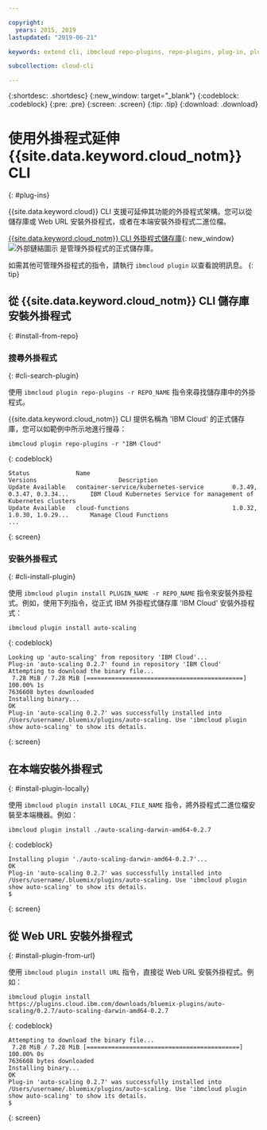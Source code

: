 ```yaml
---

copyright:
  years: 2015, 2019
lastupdated: "2019-06-21"

keywords: extend cli, ibmcloud repo-plugins, repo-plugins, plug-in, plugin, ibmcloud cli, ibmcloud, ibmcloud dev, cli, command line, command-line, developer tools, plugin install

subcollection: cloud-cli

---
```


{:shortdesc: .shortdesc}
{:new_window: target="_blank"}
{:codeblock: .codeblock}
{:pre: .pre}
{:screen: .screen}
{:tip: .tip}
{:download: .download}

# 使用外掛程式延伸 {{site.data.keyword.cloud_notm}} CLI
{: #plug-ins}

{{site.data.keyword.cloud}} CLI 支援可延伸其功能的外掛程式架構。您可以從儲存庫或 Web URL 安裝外掛程式，或者在本端安裝外掛程式二進位檔。

[{{site.data.keyword.cloud_notm}} CLI 外掛程式儲存庫](https://plugins.cloud.ibm.com/ui/repository.html){: new_window} ![外部鏈結圖示](../../../icons/launch-glyph.svg) 是管理外掛程式的正式儲存庫。

如需其他可管理外掛程式的指令，請執行 `ibmcloud plugin` 以查看說明訊息。
{: tip}

## 從 {{site.data.keyword.cloud_notm}} CLI 儲存庫安裝外掛程式
{: #install-from-repo}

### 搜尋外掛程式
{: #cli-search-plugin}

使用 `ibmcloud plugin repo-plugins -r REPO_NAME` 指令來尋找儲存庫中的外掛程式。

{{site.data.keyword.cloud_notm}} CLI 提供名稱為 'IBM Cloud' 的正式儲存庫，您可以如範例中所示地進行搜尋：
```
ibmcloud plugin repo-plugins -r "IBM Cloud"
```
{: codeblock}

```
Status             Name                                        Versions                       Description   
Update Available   container-service/kubernetes-service        0.3.49, 0.3.47, 0.3.34...      IBM Cloud Kubernetes Service for management of Kubernetes clusters   
Update Available   cloud-functions                             1.0.32, 1.0.30, 1.0.29...      Manage Cloud Functions 
...
```
{: screen}

### 安裝外掛程式
{: #cli-install-plugin}

使用 `ibmcloud plugin install PLUGIN_NAME -r REPO_NAME` 指令來安裝外掛程式。例如，使用下列指令，從正式 IBM 外掛程式儲存庫 'IBM Cloud' 安裝外掛程式：
```
ibmcloud plugin install auto-scaling
```
{: codeblock}

```
Looking up 'auto-scaling' from repository 'IBM Cloud'...
Plug-in 'auto-scaling 0.2.7' found in repository 'IBM Cloud'
Attempting to download the binary file...
 7.28 MiB / 7.28 MiB [============================================] 100.00% 1s
7636608 bytes downloaded
Installing binary...
OK
Plug-in 'auto-scaling 0.2.7' was successfully installed into /Users/username/.bluemix/plugins/auto-scaling. Use 'ibmcloud plugin show auto-scaling' to show its details.
```
{: screen}

## 在本端安裝外掛程式
{: #install-plugin-locally}

使用 `ibmcloud plugin install LOCAL_FILE_NAME` 指令，將外掛程式二進位檔安裝至本端機器。例如：
```
ibmcloud plugin install ./auto-scaling-darwin-amd64-0.2.7
```
{: codeblock}

```
Installing plugin './auto-scaling-darwin-amd64-0.2.7'...
OK
Plug-in 'auto-scaling 0.2.7' was successfully installed into /Users/username/.bluemix/plugins/auto-scaling. Use 'ibmcloud plugin show auto-scaling' to show its details.
$
```
{: screen}

## 從 Web URL 安裝外掛程式
{: #install-plugin-from-url}

使用 `ibmcloud plugin install URL` 指令，直接從 Web URL 安裝外掛程式。例如：
```
ibmcloud plugin install https://plugins.cloud.ibm.com/downloads/bluemix-plugins/auto-scaling/0.2.7/auto-scaling-darwin-amd64-0.2.7
```
{: codeblock}

```
Attempting to download the binary file...
 7.28 MiB / 7.28 MiB [===========================================] 100.00% 0s
7636608 bytes downloaded
Installing binary...
OK
Plug-in 'auto-scaling 0.2.7' was successfully installed into /Users/username/.bluemix/plugins/auto-scaling. Use 'ibmcloud plugin show auto-scaling' to show its details.
$
```
{: screen}
